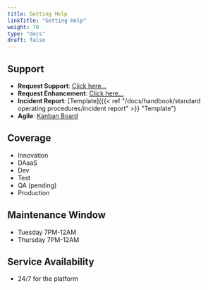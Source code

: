 ```yaml
---
title: Getting Help
linkTitle: "Getting Help"
weight: 70
type: "docs"
draft: false
---
```


## Support

* **Request Support**:  [Click here...](https://jirab.example.ca)
* **Request Enhancement**: [Click here...](https://jirab.example.ca)
* **Incident Report**: [Template]({{< ref "/docs/handbook/standard operating procedures/incident report" >}} "Template")
* **Agile**: [Kanban Board](https://jirab.example.ca)

## Coverage

* Innovation
* DAaaS
* Dev
* Test
* QA (pending)
* Production

## Maintenance Window

* Tuesday 7PM-12AM
* Thursday 7PM-12AM

## Service Availability

* 24/7 for the platform
